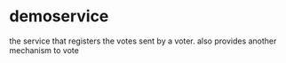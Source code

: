 demoservice
===========

the service that registers the votes sent by a voter. also provides another mechanism to vote
